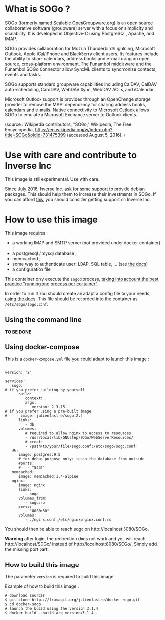 # What is SOGo ?

SOGo (formerly named Scalable OpenGroupware.org) is an open source collaborative software (groupware) server with a focus on simplicity and scalability. It is developed in Objective-C using PostgreSQL, Apache, and IMAP.

SOGo provides collaboration for Mozilla Thunderbird/Lightning, Microsoft Outlook, Apple iCal/iPhone and BlackBerry client users. Its features include the ability to share calendars, address books and e-mail using an open source, cross-platform environment. The Funambol middleware and the Funambol SOGo Connector allow SyncML clients to synchronize contacts, events and tasks.

SOGo supports standard groupware capabilities including CalDAV, CalDAV auto-scheduling, CardDAV, WebDAV Sync, WebDAV ACLs, and iCalendar.

Microsoft Outlook support is provided through an OpenChange storage provider to remove the MAPI dependency for sharing address books, calendars and e-mails. Native connectivity to Microsoft Outlook allows SOGo to emulate a Microsoft Exchange server to Outlook clients.

(source : Wikipedia contributors, "SOGo," Wikipedia, The Free Encyclopedia, https://en.wikipedia.org/w/index.php?title=SOGo&oldid=731475399 (accessed August 5, 2016). )

# Use with care and contribute to Inverse Inc

This image is still experimental. Use with care.

Since July 2016, Inverse Inc. [ask for some support](https://sogo.nu/nc/support/faq/article/why-production-packages-required-a-support-contract-from-inverse.html) to provide debian packages. This should help them to increase their investments in SOGo. If you can afford [this](https://sogo.nu/support/index_new.html#/commercial), you should consider getting support on Inverse Inc.

# How to use this image

This image requires :

- a working IMAP and SMTP server (not provided under docker container) ;
- a postgresql / mysql database ;
- memcached ;
- some way to authenticate user: LDAP, SQL table, ... (see [the docs](SOGoInstallationGuide.pdf))
- a configuration file

This container only execute the `sogod` process, [taking into account the best practice "running one process per container"](https://docs.docker.com/engine/userguide/eng-image/dockerfile_best-practices/#/run-only-one-process-per-container).

In order to run it You should create an adapt a config file to your needs, [using the docs](SOGoInstallationGuide.pdf). This file should be recorded into the container as `/etc/sogo/sogo.conf`.

## Using the command line

**TO BE DONE**

## Using docker-compose

This is a `docker-compose.yml` file you could adapt to launch this image :

```

version: '2'

services:
   sogo:
# if you prefer building by yourself
      build: 
         context: .
         args:
            version: 2.3.15
# if you prefer using a pre-built image
#      image: julienfastre/sogo:2.3
      links: 
         - db
      volumes:
         # required to allow nginx to access to resources
         - /usr/local/lib/GNUstep/SOGo/WebServerResources/
         # create 
         - /path/to/your/file/sogo.conf:/etc/sogo/sogo.conf
   db:
      image: postgres:9.5
      # for debug purpose only: reach the database from outside
      #ports:
      #   - "5432"
   memcached:
      image: memcached:1.4-alpine
   nginx:
      image: nginx
      links:
         - sogo
      volumes_from:
         - sogo:ro
      ports:
         - "8080:80"
      volumes: 
         - ./nginx.conf:/etc/nginx/nginx.conf:ro

```

You should then be able to reach sogo on http://localhost:8080/SOGo.

**Warning** after login, the redirection does not work and you will reach http://localhost/SOGo/<your path> instead of http://localhost:8080/SOGo/<your path>. Simply add the missing port part.

## How to build this image

The parameter `version` is required to build this image.

Example of how to build this image : 

```
# download sources
$ git clone https://framagit.org/julienfastre/docker-sogo.git
$ cd docker-sogo
# launch the build using the version 3.1.4
$ docker build --build-arg version=3.1.4 .
```
